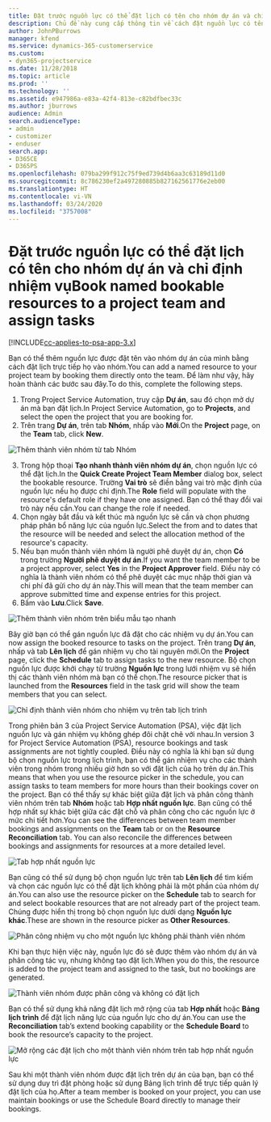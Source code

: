 ```yaml
---
title: Đặt trước nguồn lực có thể đặt lịch có tên cho nhóm dự án và chỉ định nhiệm vụ
description: Chủ đề này cung cấp thông tin về cách đặt nguồn lực có tên cho nhóm dự án và phân công tác vụ.
author: JohnPBurrows
manager: kfend
ms.service: dynamics-365-customerservice
ms.custom:
- dyn365-projectservice
ms.date: 11/28/2018
ms.topic: article
ms.prod: ''
ms.technology: ''
ms.assetid: e947986a-e83a-42f4-813e-c82bdfbec33c
ms.author: jburrows
audience: Admin
search.audienceType:
- admin
- customizer
- enduser
search.app:
- D365CE
- D365PS
ms.openlocfilehash: 079ba299f912c75f9ed739d4b6aa3c63189d11d0
ms.sourcegitcommit: 8c786230ef2a497280885b827162561776e2eb00
ms.translationtype: HT
ms.contentlocale: vi-VN
ms.lasthandoff: 03/24/2020
ms.locfileid: "3757008"
---
```

# <a name="book-named-bookable-resources-to-a-project-team-and-assign-tasks"></a><span data-ttu-id="6aa16-103">Đặt trước nguồn lực có thể đặt lịch có tên cho nhóm dự án và chỉ định nhiệm vụ</span><span class="sxs-lookup"><span data-stu-id="6aa16-103">Book named bookable resources to a project team and assign tasks</span></span> 

[!INCLUDE[cc-applies-to-psa-app-3.x](../includes/cc-applies-to-psa-app-3x.md)]

<span data-ttu-id="6aa16-104">Bạn có thể thêm nguồn lực được đặt tên vào nhóm dự án của mình bằng cách đặt lịch trực tiếp họ vào nhóm.</span><span class="sxs-lookup"><span data-stu-id="6aa16-104">You can  add a named resource to your project team by booking them directly onto the team.</span></span> <span data-ttu-id="6aa16-105">Để làm như vậy, hãy hoàn thành các bước sau đây.</span><span class="sxs-lookup"><span data-stu-id="6aa16-105">To do this, complete the following steps.</span></span>

1. <span data-ttu-id="6aa16-106">Trong Project Service Automation, truy cập **Dự án**, sau đó chọn mở dự án mà bạn đặt lịch.</span><span class="sxs-lookup"><span data-stu-id="6aa16-106">In  Project Service Automation, go to **Projects**, and select the open the project that you are booking for.</span></span>
2. <span data-ttu-id="6aa16-107">Trên trang **Dự án**, trên tab **Nhóm**, nhấp vào **Mới**.</span><span class="sxs-lookup"><span data-stu-id="6aa16-107">On the **Project** page, on the **Team** tab, click **New**.</span></span> 

![Thêm thành viên nhóm từ tab Nhóm](media/RM-how-to-1.png)

3. <span data-ttu-id="6aa16-109">Trong hộp thoại **Tạo nhanh thành viên nhóm dự án**, chọn nguồn lực có thể đặt lịch.</span><span class="sxs-lookup"><span data-stu-id="6aa16-109">In the **Quick Create Project Team Member** dialog box, select the bookable resource.</span></span> <span data-ttu-id="6aa16-110">Trường **Vai trò** sẽ điền bằng vai trò mặc định của nguồn lực nếu họ được chỉ định.</span><span class="sxs-lookup"><span data-stu-id="6aa16-110">The **Role** field will populate with the resource's default role if they have one assigned.</span></span> <span data-ttu-id="6aa16-111">Bạn có thể thay đổi vai trò này nếu cần.</span><span class="sxs-lookup"><span data-stu-id="6aa16-111">You can change the role if needed.</span></span> 
4. <span data-ttu-id="6aa16-112">Chọn ngày bắt đầu và kết thúc mà nguồn lực sẽ cần và chọn phương pháp phân bổ năng lực của nguồn lực.</span><span class="sxs-lookup"><span data-stu-id="6aa16-112">Select the from and to dates that the resource will be needed and select the allocation method of the resource's capacity.</span></span> 
5. <span data-ttu-id="6aa16-113">Nếu bạn muốn thành viên nhóm là người phê duyệt dự án, chọn **Có** trong trường **Người phê duyệt dự án**.</span><span class="sxs-lookup"><span data-stu-id="6aa16-113">If you want the team member to be a project approver, select **Yes** in the **Project Approver** field.</span></span> <span data-ttu-id="6aa16-114">Điều này có nghĩa là thành viên nhóm có thể phê duyệt các mục nhập thời gian và chi phí đã gửi cho dự án này.</span><span class="sxs-lookup"><span data-stu-id="6aa16-114">This will mean that the team member can approve submitted time and expense entries for this project.</span></span> 
6. <span data-ttu-id="6aa16-115">Bấm vào **Lưu**.</span><span class="sxs-lookup"><span data-stu-id="6aa16-115">Click **Save**.</span></span>

![Thêm thành viên nhóm trên biểu mẫu tạo nhanh](media/RM-how-to-2.png)


<span data-ttu-id="6aa16-117">Bây giờ bạn có thể gán nguồn lực đã đặt cho các nhiệm vụ dự án.</span><span class="sxs-lookup"><span data-stu-id="6aa16-117">You can now assign the booked resource to tasks on the project.</span></span> <span data-ttu-id="6aa16-118">Trên trang **Dự án**, nhấp và tab **Lên lịch** để gán nhiệm vụ cho tài nguyên mới.</span><span class="sxs-lookup"><span data-stu-id="6aa16-118">On the **Project** page, click the **Schedule** tab to assign tasks to the new resource.</span></span> <span data-ttu-id="6aa16-119">Bộ chọn nguồn lực được khởi chạy từ trường **Nguồn lực** trong lưới nhiệm vụ sẽ hiển thị các thành viên nhóm mà bạn có thể chọn.</span><span class="sxs-lookup"><span data-stu-id="6aa16-119">The resource picker that is launched from the **Resources** field in the task grid will show the team members that you can select.</span></span>

![Chỉ định thành viên nhóm cho nhiệm vụ trên tab lịch trình](media/RM-how-to-3.png)

<span data-ttu-id="6aa16-121">Trong phiên bản 3 của Project Service Automation (PSA), việc đặt lịch nguồn lực và gán nhiệm vụ không ghép đôi chặt chẽ với nhau.</span><span class="sxs-lookup"><span data-stu-id="6aa16-121">In version 3 for Project Service Automation (PSA), resource bookings and task assignments are not tightly coupled.</span></span> <span data-ttu-id="6aa16-122">Điều này có nghĩa là khi bạn sử dụng bộ chọn nguồn lực trong lịch trình, bạn có thể gán nhiệm vụ cho các thành viên trong nhóm trong nhiều giờ hơn so với đặt lịch của họ trên dự án.</span><span class="sxs-lookup"><span data-stu-id="6aa16-122">This means that when you use the resource picker in the schedule, you can assign tasks to team members for more hours than their bookings cover on the project.</span></span>
<span data-ttu-id="6aa16-123">Bạn có thể thấy sự khác biệt giữa đặt lịch và phân công thành viên nhóm trên tab **Nhóm** hoặc tab **Hợp nhất nguồn lực**. Bạn cũng có thể hợp nhất sự khác biệt giữa các đặt chỗ và phân công cho các nguồn lực ở mức chi tiết hơn.</span><span class="sxs-lookup"><span data-stu-id="6aa16-123">You can see the differences between team member bookings and assignments on the **Team** tab or on the **Resource Reconciliation** tab. You can also reconcile the differences between bookings and assignments for resources at a more detailed level.</span></span>

![Tab hợp nhất nguồn lực](media/RM-how-to-4.png)

<span data-ttu-id="6aa16-125">Bạn cũng có thể sử dụng bộ chọn nguồn lực trên tab **Lên lịch** để tìm kiếm và chọn các nguồn lực có thể đặt lịch không phải là một phần của nhóm dự án.</span><span class="sxs-lookup"><span data-stu-id="6aa16-125">You can also use the resource picker on the **Schedule** tab to search for and select bookable resources that are not already part of the project team.</span></span> <span data-ttu-id="6aa16-126">Chúng được hiển thị trong bộ chọn nguồn lực dưới dạng **Nguồn lực khác**.</span><span class="sxs-lookup"><span data-stu-id="6aa16-126">These are shown in the resource picker as **Other Resources**.</span></span>

![Phân công nhiệm vụ cho một nguồn lực không phải thành viên nhóm](media/RM-how-to-5.png)

<span data-ttu-id="6aa16-128">Khi bạn thực hiện việc này, nguồn lực đó sẽ được thêm vào nhóm dự án và phân công tác vụ, nhưng không tạo đặt lịch.</span><span class="sxs-lookup"><span data-stu-id="6aa16-128">When you do this, the resource is added to the project team and assigned to the task, but no bookings are generated.</span></span>

![Thành viên nhóm được phân công và không có đặt lịch](media/RM-how-to-6.png)

<span data-ttu-id="6aa16-130">Bạn có thể sử dụng khả năng đặt lịch mở rộng của tab **Hợp nhất** hoặc **Bảng lịch trình** để đặt lịch năng lực của nguồn lực cho dự án.</span><span class="sxs-lookup"><span data-stu-id="6aa16-130">You can use the **Reconciliation** tab’s extend booking capability or the **Schedule Board** to book the resource’s capacity to the project.</span></span>

![Mở rộng các đặt lịch cho một thành viên nhóm trên tab hợp nhất nguồn lực](media/RM-how-to-7.png)

<span data-ttu-id="6aa16-132">Sau khi một thành viên nhóm được đặt lịch trên dự án của bạn, bạn có thể sử dụng duy trì đặt phòng hoặc sử dụng Bảng lịch trình để trực tiếp quản lý đặt lịch của họ.</span><span class="sxs-lookup"><span data-stu-id="6aa16-132">After a team member is booked on your project, you can use maintain bookings or use the Schedule Board directly to manage their bookings.</span></span>
